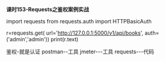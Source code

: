 **课时153-Requests之鉴权案例实战**

import  requests
from   requests.auth   import  HTTPBasicAuth


r=requests.get(
	url='http://127.0.0.1:5000/v1/api/books',
	auth=('admin','admin'))
print(r.text)


鉴权-就是认证
postman--工具
jmeter---工具
requests---代码


